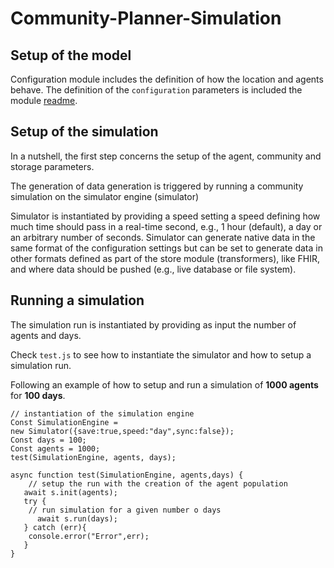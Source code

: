 # Community-Planner-Simulation

## Setup of the model
Configuration module includes the definition of how the location and agents behave. The definition of the ``configuration`` parameters is included the module [readme](https://github.com/GATEKEEPER-OU/coolsim-configuration).

## Setup of the simulation
In a nutshell, the first step concerns the setup of the agent, community and storage parameters. 

The generation of data generation is triggered by running a community simulation on the simulator engine (simulator) 

Simulator is instantiated by providing a speed setting a speed defining how much time should pass in a real-time second, e.g., 1 hour (default), a day or an arbitrary number of seconds. Simulator can generate native data in the same format of the configuration settings but can be set to generate data in other formats defined as part of the store module (transformers), like FHIR, and where data should be pushed (e.g., live database or file system). 

## Running a simulation
The simulation run is instantiated by providing as input the number of agents and days. 

Check ``test.js`` to see how to instantiate the simulator and how to setup a simulation run.

Following an example of how to setup and run a simulation of **1000 agents** for **100 days**.
```
// instantiation of the simulation engine
Const SimulationEngine = 
new Simulator({save:true,speed:"day",sync:false});
Const days = 100;
Const agents = 1000; 
test(SimulationEngine, agents, days); 

async function test(SimulationEngine, agents,days) {
	// setup the run with the creation of the agent population
   await s.init(agents);
   try {
	// run simulation for a given number o days
      await s.run(days);
   } catch (err){
   	console.error("Error",err);
   }
}
```
